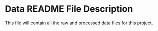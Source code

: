 # Data README File Description

This file will contain all the raw and processed data files for this project.

